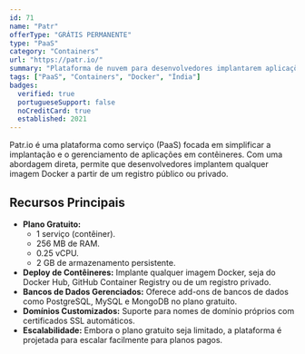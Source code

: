 ```yaml
---
id: 71
name: "Patr"
offerType: "GRÁTIS PERMANENTE"
type: "PaaS"
category: "Containers"
url: "https://patr.io/"
summary: "Plataforma de nuvem para desenvolvedores implantarem aplicações em contêineres."
tags: ["PaaS", "Containers", "Docker", "Índia"]
badges:
  verified: true
  portugueseSupport: false
  noCreditCard: true
  established: 2021
---
```


Patr.io é uma plataforma como serviço (PaaS) focada em simplificar a implantação e o gerenciamento de aplicações em contêineres. Com uma abordagem direta, permite que desenvolvedores implantem qualquer imagem Docker a partir de um registro público ou privado.

## Recursos Principais

- **Plano Gratuito:**
  - 1 serviço (contêiner).
  - 256 MB de RAM.
  - 0.25 vCPU.
  - 2 GB de armazenamento persistente.
- **Deploy de Contêineres:** Implante qualquer imagem Docker, seja do Docker Hub, GitHub Container Registry ou de um registro privado.
- **Bancos de Dados Gerenciados:** Oferece add-ons de bancos de dados como PostgreSQL, MySQL e MongoDB no plano gratuito.
- **Domínios Customizados:** Suporte para nomes de domínio próprios com certificados SSL automáticos.
- **Escalabilidade:** Embora o plano gratuito seja limitado, a plataforma é projetada para escalar facilmente para planos pagos.
